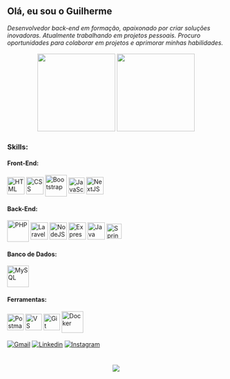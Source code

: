 ## Olá, eu sou o Guilherme
<i>
  Desenvolvedor back-end em formação, apaixonado por criar soluções inovadoras. Atualmente trabalhando em projetos pessoais. Procuro oportunidades para colaborar em projetos e aprimorar minhas habilidades.
</i>
<br>
<br>
<div align = "center">     
  <img height= "180em" src="https://github-readme-stats.vercel.app/api?username=guilherme0112&show_icons=true&theme=dark&include_all_commits=true&count_private=true"/>
  <img height= "180em" src="https://github-readme-stats.vercel.app/api/top-langs/?username=Guilherme0112&layout=compact&langs_count=7&theme=dark"/>     
</div>
<h3>Skills:</h3>
<div>
  <h4>Front-End:</h4>
    <img align="center" width="40" title="HTML" src="https://cdn.jsdelivr.net/gh/devicons/devicon@latest/icons/html5/html5-original.svg" />
    <img align="center" width="40" title="CSS"src="https://cdn.jsdelivr.net/gh/devicons/devicon@latest/icons/css3/css3-original.svg" />    
    <img align="center" width="50" title="Bootstrap" src="https://th.bing.com/th/id/R.7321a5c4e2a5df026a063e326b36bfe9?rik=WMGH49RNFxeF%2bQ&pid=ImgRaw&r=0" />    
    <img align="center" width="37" title="JavaScript" src="https://cdn.jsdelivr.net/gh/devicons/devicon@latest/icons/javascript/javascript-original.svg" />
    <img align="center" width="40" title="NextJS" src="https://cdn.worldvectorlogo.com/logos/next-js.svg" />    
  <h4>Back-End:</h4>
    <img align="center" width="50" title="PHP" src="https://cdn.jsdelivr.net/gh/devicons/devicon@latest/icons/php/php-original.svg" />
    <img align="center" width="40" title="Laravel" src="https://cdn.jsdelivr.net/gh/devicons/devicon@latest/icons/laravel/laravel-original.svg" />
    <img align="center" width="40" title="NodeJS" src="https://cdn-icons-png.flaticon.com/512/5968/5968322.png" />
    <img align="center" width="40" title="Express JS" src="https://seekvectors.com/files/download/234b110fb32958f68f318e13c7a0610e.png" />
    <img align="center" width="40" title="Java" src="https://impactclient.net/img/java-icon.png" />    
    <img align="center" width="35" title="Spring" src="https://cdn.worldvectorlogo.com/logos/spring-3.svg" />   
</div>
<h4>Banco de Dados:</h4>
    <img align="center" width="50" title="MySQL" src="https://cdn.jsdelivr.net/gh/devicons/devicon@latest/icons/mysql/mysql-original-wordmark.svg" />
<h4>Ferramentas:</h4>
  <div>
    <img align="center" heigth="38" width="38" title="Postman" src="https://www.svgrepo.com/show/354202/postman-icon.svg" />    
    <img align="center" heigth="38" width="38" title="VS Code" src="https://code.visualstudio.com/assets/images/code-stable.png" />    
    <img align="center" heigth="38" width="38" title="Git" src="https://creazilla-store.fra1.digitaloceanspaces.com/icons/3253808/git-icon-icon-md.png" />    
    <img align="center" heigth="38" width="50" title="Docker" src="https://cdn4.iconfinder.com/data/icons/logos-and-brands/512/97_Docker_logo_logos-512.png" />    
  </div>
  <br>
<div>
  <a href="mailto:guimendesmen124@gmail.com" target="_blank"><img align="center" title="Gmail" src="https://img.shields.io/badge/Gmail-D14836?style=for-the-badge&logo=gmail&logoColor=white"></a>
  <a href="https://www.linkedin.com/in/guilherme-mendes-gomes/" target="_blank"><img align="center" title="Linkedin" src="https://img.shields.io/badge/LinkedIn-0077B5?style=for-the-badge&logo=linkedin&logoColor=white"></a>
  <a href="https://instagram.com/gui.espanhol_" target="_blank"><img align="center" title="Instagram" src="https://img.shields.io/badge/Instagram-E4405F?style=for-the-badge&logo=instagram&logoColor=white"></a>
</div>

<h1></h1>

<div align="center">
  <image src="https://readme-typing-svg.herokuapp.com?font=Iosevka&size=16&color=97a4e2&center=true&width=1000&height=45&lines=Quem+anda+na+integridade+anda+seguro,+quem+falseia+seus+caminhos+será+descoberto.+-+(Provérbio+10:9)">

</div>
